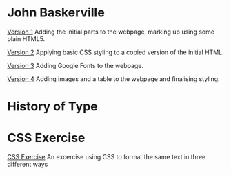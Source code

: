 John Baskerville
================
[Version 1]( https://rosiedowds.github.io/john_baskerville/baskerville-one.html)
Adding the initial parts to the webpage, marking up using some plain HTML5.

[Version 2]( https://nicolepicton.github.io/john_baskerville/baskerville-two.html)
Applying basic CSS styling to a copied version of the initial HTML.

[Version 3]( https://nicolepicton.github.io/john_baskerville/baskerville-three.html)
Adding Google Fonts to the webpage.

[Version 4]( https://rosiedowds.github.io/john_baskerville/baskerville-four.html)
Adding images and a table to the webpage and finalising styling.

History of Type
===============


CSS Exercise
=============

[CSS Exercise](https://rosiedowds.github.io/john_baskerville/css-exercise.html)
An excercise using CSS to format the same text in three different ways 
